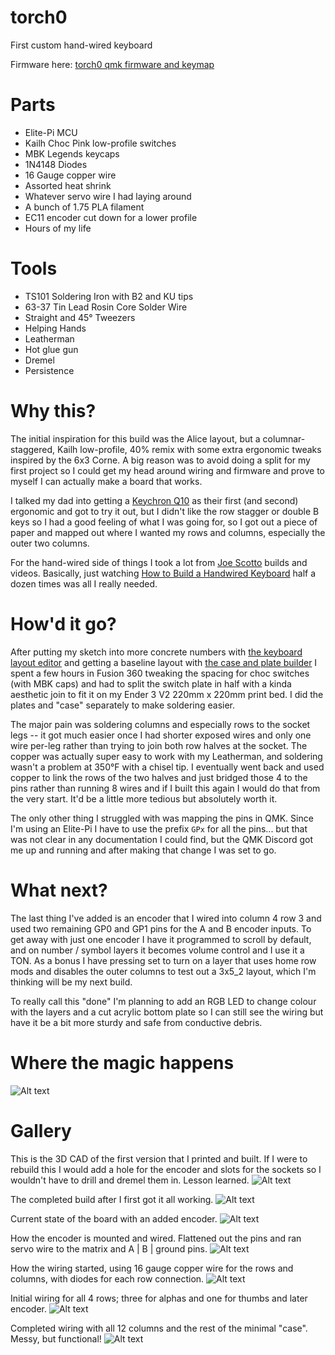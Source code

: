 # torch0
 First custom hand-wired keyboard

Firmware here: [torch0 qmk firmware and keymap](https://github.com/terryorchard/qmk_firmware/tree/master/keyboards/wizrad/torch0)

# Parts
* Elite-Pi MCU
* Kailh Choc Pink low-profile switches
* MBK Legends keycaps
* 1N4148 Diodes
* 16 Gauge copper wire
* Assorted heat shrink
* Whatever servo wire I had laying around
* A bunch of 1.75 PLA filament
* EC11 encoder cut down for a lower profile
* Hours of my life

# Tools
* TS101 Soldering Iron with B2 and KU tips
* 63-37 Tin Lead Rosin Core Solder Wire
* Straight and 45° Tweezers
* Helping Hands
* Leatherman
* Hot glue gun
* Dremel
* Persistence

# Why this?
The initial inspiration for this build was the Alice layout, but a columnar-staggered, Kailh low-profile, 40% remix with some extra ergonomic tweaks inspired by the 6x3 Corne. A big reason was to avoid doing a split for my first project so I could get my head around wiring and firmware and prove to myself I can actually make a board that works.

I talked my dad into getting a [Keychron Q10](https://www.keychron.com/products/keychron-q10-alice-layout-qmk-custom-mechanical-keyboard) as their first (and second) ergonomic and got to try it out, but I didn't like the row stagger or double B keys so I had a good feeling of what I was going for, so I got out a piece of paper and mapped out where I wanted my rows and columns, especially the outer two columns.

For the hand-wired side of things I took a lot from [Joe Scotto](https://github.com/joe-scotto) builds and videos. Basically, just watching [How to Build a Handwired Keyboard](https://www.youtube.com/watch?v=hjml-K-pV4E) half a dozen times was all I really needed.

# How'd it go?
After putting my sketch into more concrete numbers with [the keyboard layout editor](http://www.keyboard-layout-editor.com/) and getting a baseline layout with [the case and plate builder](http://builder.swillkb.com/) I spent a few hours in Fusion 360 tweaking the spacing for choc switches (with MBK caps) and had to split the switch plate in half with a kinda aesthetic join to fit it on my Ender 3 V2 220mm x 220mm print bed. I did the plates and "case" separately to make soldering easier.

The major pain was soldering columns and especially rows to the socket legs -- it got much easier once I had shorter exposed wires and only one wire per-leg rather than trying to join both row halves at the socket. The copper was actually super easy to work with my Leatherman, and soldering wasn't a problem at 350°F with a chisel tip. I eventually went back and used copper to link the rows of the two halves and just bridged those 4 to the pins rather than running 8 wires and if I built this again I would do that from the very start. It'd be a little more tedious but absolutely worth it.

The only other thing I struggled with was mapping the pins in QMK. Since I'm using an Elite-Pi I have to use the prefix `GPx` for all the pins... but that was not clear in any documentation I could find, but the QMK Discord got me up and running and after making that change I was set to go.

# What next?
The last thing I've added is an encoder that I wired into column 4 row 3 and used two remaining GP0 and GP1 pins for the A and B encoder inputs. To get away with just one encoder I have it programmed to scroll by default, and on number / symbol layers it becomes volume control and I use it a TON. As a bonus I have pressing set to turn on a layer that uses home row mods and disables the outer columns to test out a 3x5_2 layout, which I'm thinking will be my next build.

To really call this "done" I'm planning to add an RGB LED to change colour with the layers and a cut acrylic bottom plate so I can still see the wiring but have it be a bit more sturdy and safe from conductive debris.

# Where the magic happens
![Alt text](images/workbench.jpg?raw=true "Workbench")

# Gallery

This is the 3D CAD of the first version that I printed and built. If I were to rebuild this I would add a hole for the encoder and slots for the sockets so I wouldn't have to drill and dremel them in. Lesson learned.
![Alt text](images/CAD_v0.jpg?raw=true "3D CAD")


The completed build after I first got it all working.
![Alt text](images/FinishedBuild.jpeg?raw=true "Complete Build")


Current state of the board with an added encoder.
![Alt text](images/NewEncoder.jpg?raw=true "Complete Build")


How the encoder is mounted and wired. Flattened out the pins and ran servo wire to the matrix and A | B | ground pins.
![Alt text](images/Wiring03.jpg?raw=true "Complete Build")


How the wiring started, using 16 gauge copper wire for the rows and columns, with diodes for each row connection.
![Alt text](images/Wiring00.jpeg?raw=true "Copper Rows/Columns")

Initial wiring for all 4 rows; three for alphas and one for thumbs and later encoder.
![Alt text](images/Wiring01.jpeg?raw=true "Row Wiring")

Completed wiring with all 12 columns and the rest of the minimal "case". Messy, but functional!
![Alt text](images/Wiring02.jpeg?raw=true "Complete Wiring")